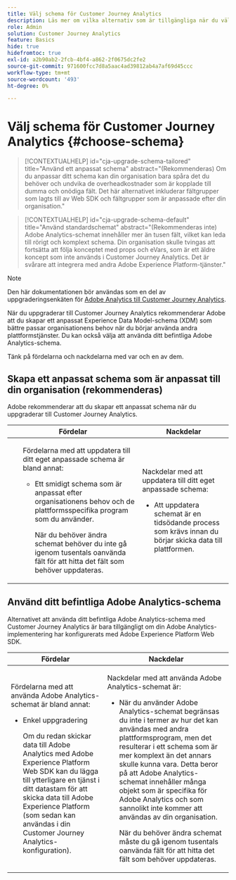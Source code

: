 ```yaml
---
title: Välj schema för Customer Journey Analytics
description: Läs mer om vilka alternativ som är tillgängliga när du väljer ett schema för Customer Journey Analytics och om för- och nackdelarna med varje schema
role: Admin
solution: Customer Journey Analytics
feature: Basics
hide: true
hidefromtoc: true
exl-id: a2b90ab2-2fcb-4bf4-a862-2f0675dc2fe2
source-git-commit: 971600fcc7d8a5aac4ad39812ab4a7af69d45ccc
workflow-type: tm+mt
source-wordcount: '493'
ht-degree: 0%

---
```


# Välj schema för Customer Journey Analytics {#choose-schema}

<!-- markdownlint-disable MD034 -->

>[!CONTEXTUALHELP]
>id="cja-upgrade-schema-tailored"
>title="Använd ett anpassat schema"
>abstract="(Rekommenderas) Om du anpassar ditt schema kan din organisation bara spåra det du behöver och undvika de overheadkostnader som är kopplade till dumma och onödiga fält. Det här alternativet inkluderar fältgrupper som lagts till av Web SDK och fältgrupper som är anpassade efter din organisation."

<!-- markdownlint-enable MD034 -->

<!-- markdownlint-disable MD034 -->

>[!CONTEXTUALHELP]
>id="cja-upgrade-schema-default"
>title="Använd standardschemat"
>abstract="(Rekommenderas inte) Adobe Analytics-schemat innehåller mer än tusen fält, vilket kan leda till rörigt och komplext schema. Din organisation skulle tvingas att fortsätta att följa konceptet med props och eVars, som är ett äldre koncept som inte används i Customer Journey Analytics. Det är svårare att integrera med andra Adobe Experience Platform-tjänster."

<!-- markdownlint-enable MD034 -->

>[!NOTE]
>
>Den här dokumentationen bör användas som en del av uppgraderingsenkäten för [Adobe Analytics till Customer Journey Analytics](https://gigazelle.github.io/cja-ttv/).

<!-- this page exists as the "Learn more" link in the info icons for the options "I am comfortable using my Adobe Analytics schema as a basis" and "I want to use a schema tailored to my organization" -->

När du uppgraderar till Customer Journey Analytics rekommenderar Adobe att du skapar ett anpassat Experience Data Model-schema (XDM) som bättre passar organisationens behov när du börjar använda andra plattformstjänster. Du kan också välja att använda ditt befintliga Adobe Analytics-schema.

Tänk på fördelarna och nackdelarna med var och en av dem.

## Skapa ett anpassat schema som är anpassat till din organisation (rekommenderas)

Adobe rekommenderar att du skapar ett anpassat schema när du uppgraderar till Customer Journey Analytics.

| Fördelar | Nackdelar |
|----------|---------|
| <ul><p>Fördelarna med att uppdatera till ditt eget anpassade schema är bland annat:</p><ul><li>Ett smidigt schema som är anpassat efter organisationens behov och de plattformsspecifika program som du använder.</li><p>När du behöver ändra schemat behöver du inte gå igenom tusentals oanvända fält för att hitta det fält som behöver uppdateras.</p></ul> | <p>Nackdelar med att uppdatera till ditt eget anpassade schema:</p><ul><li>Att uppdatera schemat är en tidsödande process som krävs innan du börjar skicka data till plattformen.</li></ul> |

## Använd ditt befintliga Adobe Analytics-schema

Alternativet att använda ditt befintliga Adobe Analytics-schema med Customer Journey Analytics är bara tillgängligt om din Adobe Analytics-implementering har konfigurerats med Adobe Experience Platform Web SDK. <!-- correct? Or can you do this with an AppMeasurement implementation?-->

| Fördelar | Nackdelar |
|----------|---------|
| <p>Fördelarna med att använda Adobe Analytics-schemat är bland annat:</p><ul><li>Enkel uppgradering<p>Om du redan skickar data till Adobe Analytics med Adobe Experience Platform Web SDK kan du lägga till ytterligare en tjänst i ditt datastam för att skicka data till Adobe Experience Platform (som sedan kan användas i din Customer Journey Analytics-konfiguration).</p></li></ul> | <p>Nackdelar med att använda Adobe Analytics-schemat är:</p><ul><li>När du använder Adobe Analytics-schemat begränsas du inte i termer av hur det kan användas med andra plattformsprogram, men det resulterar i ett schema som är mer komplext än det annars skulle kunna vara. Detta beror på att Adobe Analytics-schemat innehåller många objekt som är specifika för Adobe Analytics och som sannolikt inte kommer att användas av din organisation.<p>När du behöver ändra schemat måste du gå igenom tusentals oanvända fält för att hitta det fält som behöver uppdateras.</p></li></ul> |




<!-- Not sure about any of this: 

If you plan to use your Adobe Analytics schema, the following steps are required:

For Adobe Analytics implementations using AppMeasurement:

1. Datastream mapping

For Adobe Analytics implementations using the Web SDK:

1. 



the upgrade steps provided by the [Adobe Analytics to Customer Journey Analytics upgrade questionnaire](https://gigazelle.github.io/cja-ttv/).

If you want to create an XDM schema to use with Customer Journey Analytics, continue with [Create an XDM schema to use with Customer Journey Analytics](/help/getting-started/cja-upgrade/cja-upgrade-schema-create.md).


Tags: (All 3 require data prep mapping. Would need to go into the datastream and map every single field to its appropriate place in XDM. Because whenever you use the data object, it always requires mapping. If you send something in the data object and it doesn't get mapped, the it is permanently lost and can't be recovered.)

1. Shim - Intercepts and instead of sending data to a report suite, it sends it to a Data View. (Data object)

1. Russ special - convert current implementation to a Web SDK implementation - put everything in the data object. 

1. Plop entire data layer into the data object and send that to the datastream. (not documented. Might be the Web SDK docs.)

-->
